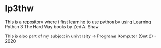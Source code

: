 # lp3thw
This is a repository where i first learning to use python by using Learning Python 3 The Hard Way books by Zed A. Shaw

This is also part of my subject in university -> Programa Komputer (Smt 2) - 2020
